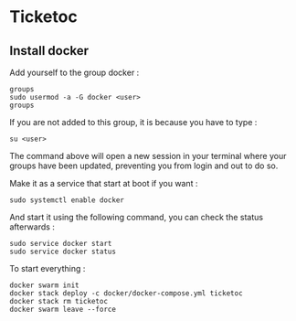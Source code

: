 # Ticketoc

## Install docker

Add yourself to the group docker :
```
groups
sudo usermod -a -G docker <user>
groups
```

If you are not added to this group, it is because you have to type :
```
su <user>
```

The command above will open a new session in your terminal where your groups 
have been updated, preventing you from login and out to do so.

Make it as a service that start at boot if you want :
```
sudo systemctl enable docker
```

And start it using the following command, you can check the status afterwards :
```
sudo service docker start
sudo service docker status
```

To start everything :
```
docker swarm init
docker stack deploy -c docker/docker-compose.yml ticketoc
docker stack rm ticketoc
docker swarm leave --force
```

